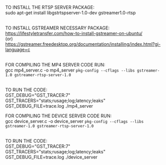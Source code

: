 TO INSTALL THE RTSP SERVER PACKAGE: </br>
sudo apt-get install libgstrtspserver-1.0-dev gstreamer1.0-rtsp </br></br>

TO INSTALL GSTREAMER NECESSARY PACKAGE: <br>
https://lifestyletransfer.com/how-to-install-gstreamer-on-ubuntu/ <br>
(or)<br>
https://gstreamer.freedesktop.org/documentation/installing/index.html?gi-language=c<br><br>

FOR COMPILING THE MP4 SERVER CODE RUN: </br>
gcc mp4_server.c -o mp4_server `pkg-config --cflags --libs gstreamer-1.0 gstreamer-rtsp-server-1.0` </br></br>

TO RUN THE CODE: </br>
GST_DEBUG="GST_TRACER:7" GST_TRACERS="stats;rusage;log;latency;leaks" GST_DEBUG_FILE=trace.log ./mp4_server </br>

FOR COMPILING THE DEVICE SERVER CODE RUN: </br>
gcc device_server.c -o device_server `pkg-config --cflags --libs gstreamer-1.0 gstreamer-rtsp-server-1.0` </br></br>

TO RUN THE CODE: </br>
GST_DEBUG="GST_TRACER:7" GST_TRACERS="stats;rusage;log;latency;leaks" GST_DEBUG_FILE=trace.log ./device_server </br>

